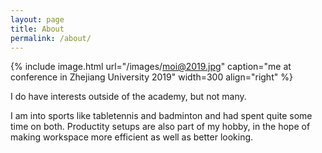```yaml
---
layout: page
title: About
permalink: /about/
---
```


{% include image.html url="/images/moi@2019.jpg" caption="me at conference in Zhejiang University 2019" width=300 align="right" %}

I do have interests outside of the academy, but not many.

I am into sports like tabletennis and badminton and had spent quite some time on both. Productity setups are also part of my hobby, in the hope of making workspace more efficient as well as better looking. 
